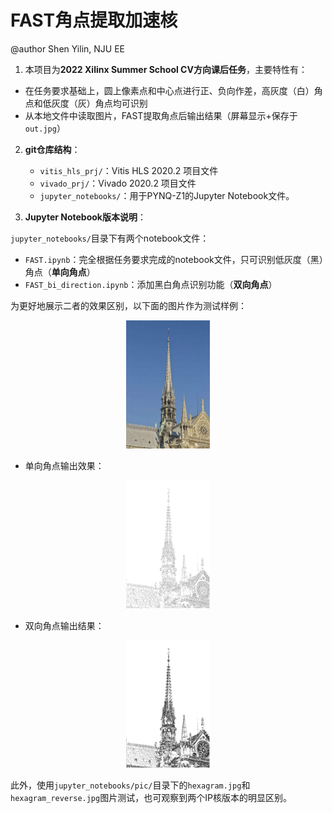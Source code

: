 # FAST角点提取加速核

@author Shen Yilin, NJU EE

1. 本项目为**2022 Xilinx Summer School CV方向课后任务**，主要特性有：

 - 在任务要求基础上，圆上像素点和中心点进行正、负向作差，高灰度（白）角点和低灰度（灰）角点均可识别
 - 从本地文件中读取图片，FAST提取角点后输出结果（屏幕显示+保存于`out.jpg`）

2. **git仓库结构**：

     - `vitis_hls_prj/`：Vitis HLS 2020.2 项目文件
     - `vivado_prj/`：Vivado 2020.2 项目文件
     - `jupyter_notebooks/`：用于PYNQ-Z1的Jupyter Notebook文件。

3. **Jupyter Notebook版本说明**：

`jupyter_notebooks/`目录下有两个notebook文件：

 - `FAST.ipynb`：完全根据任务要求完成的notebook文件，只可识别低灰度（黑）角点（**单向角点**）
 - `FAST_bi_direction.ipynb`：添加黑白角点识别功能（**双向角点**）

为更好地展示二者的效果区别，以下面的图片作为测试样例：

<div align=center>
<img src="./assets/notredame.jpeg" style="zoom:20%">
</div>

 - 单向角点输出效果：

<div align=center>
<img src="./assets/out.jpg" style="zoom:20%">
</div>

 - 双向角点输出结果：
<div align=center>
<img src="./assets/out_bi.jpg" style="zoom:20%">
</div>

此外，使用`jupyter_notebooks/pic/`目录下的`hexagram.jpg`和`hexagram_reverse.jpg`图片测试，也可观察到两个IP核版本的明显区别。